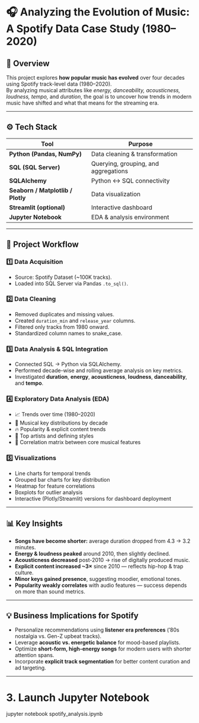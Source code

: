 # 🎧 Analyzing the Evolution of Music: A Spotify Data Case Study (1980–2020)

## 🧭 Overview
This project explores **how popular music has evolved** over four decades using Spotify track-level data (1980–2020).  
By analyzing musical attributes like *energy, danceability, acousticness, loudness, tempo,* and *duration*, the goal is to uncover how trends in modern music have shifted and what that means for the streaming era.

---

## ⚙️ Tech Stack
| Tool | Purpose |
|------|----------|
| **Python (Pandas, NumPy)** | Data cleaning & transformation |
| **SQL (SQL Server)** | Querying, grouping, and aggregations |
| **SQLAlchemy** | Python ↔ SQL connectivity |
| **Seaborn / Matplotlib / Plotly** | Data visualization |
| **Streamlit (optional)** | Interactive dashboard |
| **Jupyter Notebook** | EDA & analysis environment |

---

## 📂 Project Workflow

### 1️⃣ Data Acquisition
- Source: Spotify Dataset (~100K tracks).  
- Loaded into SQL Server via Pandas `.to_sql()`.

### 2️⃣ Data Cleaning
- Removed duplicates and missing values.  
- Created `duration_min` and `release_year` columns.  
- Filtered only tracks from 1980 onward.  
- Standardized column names to snake_case.

### 3️⃣ Data Analysis & SQL Integration
- Connected SQL → Python via SQLAlchemy.  
- Performed decade-wise and rolling average analysis on key metrics.  
- Investigated **duration**, **energy**, **acousticness**, **loudness**, **danceability**, and **tempo**.

### 4️⃣ Exploratory Data Analysis (EDA)
- 📈 Trends over time (1980–2020)  
- 🎹 Musical key distributions by decade  
- 🔥 Popularity & explicit content trends  
- 🎤 Top artists and defining styles  
- 🔗 Correlation matrix between core musical features

### 5️⃣ Visualizations
- Line charts for temporal trends  
- Grouped bar charts for key distribution  
- Heatmap for feature correlations  
- Boxplots for outlier analysis  
- Interactive (Plotly/Streamlit) versions for dashboard deployment

---

## 📊 Key Insights
- **Songs have become shorter:** average duration dropped from 4.3 → 3.2 minutes.  
- **Energy & loudness peaked** around 2010, then slightly declined.  
- **Acousticness decreased** post-2010 → rise of digitally produced music.  
- **Explicit content increased ~3×** since 2010 — reflects hip-hop & trap culture.  
- **Minor keys gained presence**, suggesting moodier, emotional tones.  
- **Popularity weakly correlates** with audio features — success depends on more than sound metrics.

---

## 💡 Business Implications for Spotify
- Personalize recommendations using **listener era preferences** (’80s nostalgia vs. Gen-Z upbeat tracks).  
- Leverage **acoustic vs. energetic balance** for mood-based playlists.  
- Optimize **short-form, high-energy songs** for modern users with shorter attention spans.  
- Incorporate **explicit track segmentation** for better content curation and ad targeting.

---



# 3. Launch Jupyter Notebook
jupyter notebook spotify_analysis.ipynb
